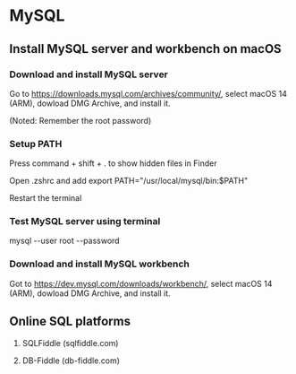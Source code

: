 # MySQL

## Install MySQL server and workbench on macOS

### Download and install MySQL server

Go to https://downloads.mysql.com/archives/community/, select macOS 14 (ARM), dowload DMG Archive, and install it.

(Noted: Remember the root password)

### Setup PATH

Press command + shift + . to show hidden files in Finder

Open .zshrc and add export PATH="/usr/local/mysql/bin:$PATH"

Restart the terminal

### Test MySQL server using terminal

mysql --user root --password

### Download and install MySQL workbench

Got to https://dev.mysql.com/downloads/workbench/, select macOS 14 (ARM), dowload DMG Archive, and install it.

## Online SQL platforms

1) SQLFiddle (sqlfiddle.com)

2) DB-Fiddle (db-fiddle.com)






